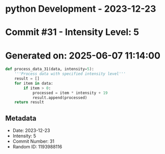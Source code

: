 ﻿# python Development - 2023-12-23
# Commit #31 - Intensity Level: 5
# Generated on: 2025-06-07 11:14:00
```python
def process_data_31(data, intensity=5):
    '''Process data with specified intensity level'''
    result = []
    for item in data:
        if item > 0:
            processed = item * intensity + 19
            result.append(processed)
    return result
```
## Metadata
- Date: 2023-12-23
- Intensity: 5
- Commit Number: 31
- Random ID: 1193988116
